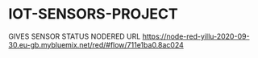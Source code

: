 # IOT-SENSORS-PROJECT
GIVES SENSOR STATUS
NODERED URL 
https://node-red-yillu-2020-09-30.eu-gb.mybluemix.net/red/#flow/711e1ba0.8ac024
